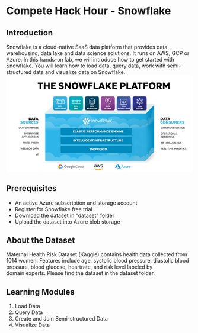 # Compete Hack Hour - Snowflake

## Introduction
Snowflake is a cloud-native SaaS data platform that provides data warehousing, data lake and data science solutions. It runs on AWS, GCP or Azure. 
In this hands-on lab, we will introduce how to get started with Snowflake. You will learn how to load data, query data, work with semi-structured data and visualize data on Snowflake.
![snowflake architecture](image/readme.png)

## Prerequisites
- An active Azure subscription and storage account
- Register for Snowflake free trial
- Download the dataset in "dataset" folder
- Upload the dataset into Azure blob storage

## About the Dataset
Maternal Health Risk Dataset (Kaggle) contains health data collected from 1014 women. Features include age, systolic blood pressure, diastolic blood pressure, blood glucose, heartrate, and risk level labeled by domain experts. Please find the dataset in the dataset folder.

## Learning Modules
1. Load Data
2. Query Data
3. Create and Join Semi-structured Data
4. Visualize Data
